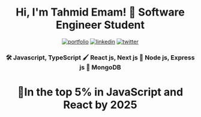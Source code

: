 
<h1 align="center">Hi, I'm Tahmid Emam! 🤖 Software Engineer Student</h1>

<div align="center">
  
  [![portfolio](https://img.shields.io/badge/my_portfolio-FFFF00?style=for-the-badge&logo=ko-fi&logoColor=black)](https://tahmid0111.github.io/Portfolio_Website_html5/)     [![linkedin](https://img.shields.io/badge/linkedin-0A66C2?style=for-the-badge&logo=linkedin&logoColor=white)](https://www.linkedin.com/in/tahmid-emam/)     [![twitter](https://img.shields.io/badge/twitter-1DA1F2?style=for-the-badge&logo=twitter&logoColor=white)](https://x.com/tahmid_emam)
  
</div>

<div align="center">
  
### 🛠 Javascript, TypeScript 🖌 React js, Next js 🔆 Node js, Express js 🎵 MongoDB
  
</div>

<h1 align="center">🎯In the top 5% in JavaScript and React by 2025</h1>






